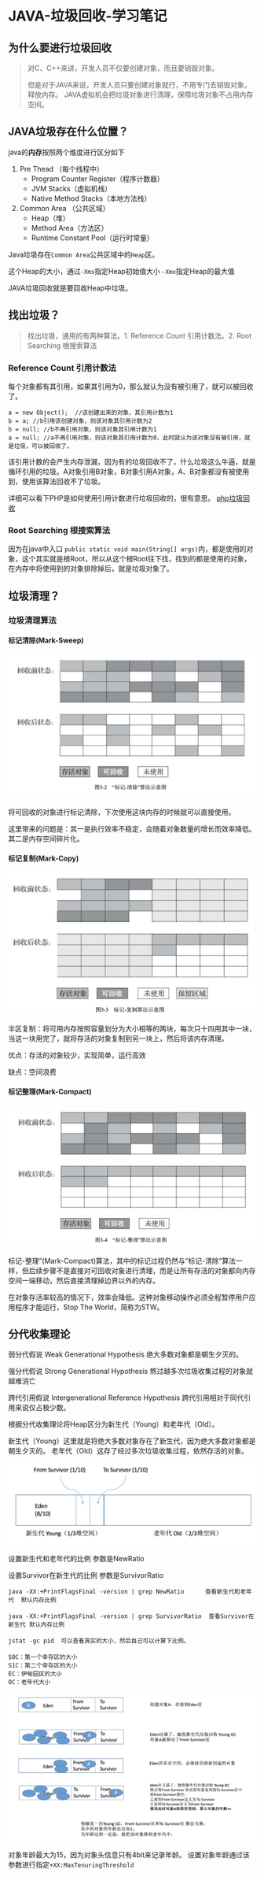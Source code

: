 # JAVA-垃圾回收-学习笔记

## 为什么要进行垃圾回收
> 对C、C++来讲，开发人员不仅要创建对象，而且要销毁对象。
> 
> 但是对于JAVA来说，开发人员只要创建对象就行，不用专门去销毁对象，释放内存。
> JAVA虚拟机会把垃圾对象进行清理，保障垃圾对象不占用内存空间。


## JAVA垃圾存在什么位置？

java的**内存**按照两个维度进行区分如下

1. Pre Thead （每个线程中）
	- Program Counter Register（程序计数器）
	- JVM Stacks（虚拟机栈）
	- Native Method Stacks（本地方法栈）
2. Common Area （公共区域）
	- Heap（堆）
	- Method Area（方法区）
	- Runtime Constant Pool（运行时常量）

Java垃圾存在`Common Area`公共区域中的`Heap`区。

这个Heap的大小，通过`-Xms`指定Heap初始值大小  `-Xmx`指定Heap的最大值

JAVA垃圾回收就是要回收Heap中垃圾。

## 找出垃圾？
> 找出垃圾，通用的有两种算法。1. Reference Count 引用计数法。2. Root Searching 根搜索算法

### Reference Count 引用计数法
每个对象都有其引用，如果其引用为0，那么就认为没有被引用了，就可以被回收了。

```
a = new Object();  //该创建出来的对象，其引用计数为1
b = a; //b引用该创建对象，则该对象其引用计数为2
b = null; //b不再引用对象，则该对象其引用计数为1
a = null; //a不再引用对象，则该对象其引用计数为0，此时就认为该对象没有被引用，就是垃圾，可以被回收了。
```

该引用计数的会产生内存泄漏，因为有的垃圾回收不了，什么垃圾这么牛逼，就是循环引用的垃圾。A对象引用B对象，B对象引用A对象，A、B对象都没有被使用到，使用该算法回收不了垃圾。

详细可以看下PHP是如何使用引用计数进行垃圾回收的，很有意思。
[php垃圾回收](https://gxpisme.github.io/php7-garbage-collection)

### Root Searching 根搜索算法
因为在java中入口 `public static void main(String[] args)`内，都是使用的对象，这个其实就是根Root，所以从这个根Root往下找，找到的都是使用的对象，在内存中将使用到的对象排除掉后，就是垃圾对象了。


## 垃圾清理？
### 垃圾清理算法
#### 标记清除(Mark-Sweep)

![](/image/java-garbage-collector-mark-sweep.jpg)

将可回收的对象进行标记清除，下次使用这块内存的时候就可以直接使用。

这里带来的问题是：其一是执行效率不稳定，会随着对象数量的增长而效率降低。其二是内存空间碎片化。

#### 标记复制(Mark-Copy)

![](/image/java-garbage-collector-mark-copy.jpg)

半区复制：将可用内存按照容量划分为大小相等的两块，每次只十四用其中一块，当这一块用完了，就将存活的对象复制到另一块上，然后将该内存清理。

优点：存活的对象较少，实现简单，运行高效

缺点：空间浪费


#### 标记整理(Mark-Compact)

![](/image/java-garbage-collector-mark-compact.jpg)

标记-整理”(Mark-Compact)算法，其中的标记过程仍然与“标记-清除”算法一样，但后续步骤不是直接对可回收对象进行清理，而是让所有存活的对象都向内存空间一端移动，然后直接清理掉边界以外的内存。

在对象存活率较高的情况下，效率会降低。这种对象移动操作必须全程暂停用户应用程序才能运行，Stop The World，简称为STW。


## 分代收集理论

弱分代假说 Weak Generational Hypothesis 绝大多数对象都是朝生夕灭的。

强分代假说 Strong Generational Hypothesis 熬过越多次垃圾收集过程的对象就越难消亡

跨代引用假说 Intergenerational Reference Hypothesis 跨代引用相对于同代引用来说仅占极少数。

根据分代收集理论将Heap区分为新生代（Young）和老年代（Old）。

新生代（Young）这里就是将绝大多数对象存在了新生代，因为绝大多数对象都是朝生夕灭的。
老年代（Old）这存了经过多次垃圾收集过程，依然存活的对象。

![](/image/java-garbage-collector-ratio.jpg)


设置新生代和老年代的比例 参数是NewRatio

设置Survivor在新生代的比例 参数是SurvivorRatio


```
java -XX:+PrintFlagsFinal -version | grep NewRatio      查看新生代和老年代  默认内存比例

java -XX:+PrintFlagsFinal -version | grep SurvivorRatio  查看Survivor在新生代 默认内存比例

jstat -gc pid  可以查看真实的大小，然后自己可以计算下比例。

S0C：第一个幸存区的大小
S1C：第二个幸存区的大小
EC：伊甸园区的大小
OC：老年代大小
```

![](/image/java-garbage-collector-young-gc.jpg)

对象年龄最大为15，因为对象头信息只有4bit来记录年龄。
设置对象年龄通过该参数进行指定`+XX:MaxTenuringThreshold`


